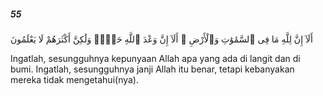 ##### 55

<span class="ayah">أَلَآ إِنَّ لِلَّهِ مَا فِى ٱلسَّمَٰوَٰتِ وَٱلْأَرْضِ ۗ أَلَآ إِنَّ وَعْدَ ٱللَّهِ حَقٌّۭ وَلَٰكِنَّ أَكْثَرَهُمْ لَا يَعْلَمُونَ</span>

<span class="ayah_translation">Ingatlah, sesungguhnya kepunyaan Allah apa yang ada di langit dan di bumi. Ingatlah, sesungguhnya janji Allah itu benar, tetapi kebanyakan mereka tidak mengetahui(nya).</span>
